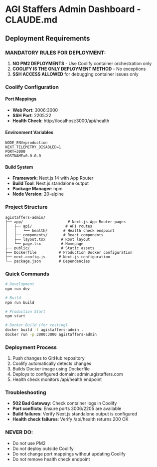 # AGI Staffers Admin Dashboard - CLAUDE.md

## Deployment Requirements

### MANDATORY RULES FOR DEPLOYMENT:
1. **NO PM2 DEPLOYMENTS** - Use Coolify container orchestration only
2. **COOLIFY IS THE ONLY DEPLOYMENT METHOD** - No exceptions
3. **SSH ACCESS ALLOWED** for debugging container issues only

### Coolify Configuration

#### Port Mappings
- **Web Port**: 3006:3000
- **SSH Port**: 2205:22
- **Health Check**: http://localhost:3000/api/health

#### Environment Variables
```
NODE_ENV=production
NEXT_TELEMETRY_DISABLED=1
PORT=3000
HOSTNAME=0.0.0.0
```

#### Build System
- **Framework**: Next.js 14 with App Router
- **Build Tool**: Next.js standalone output
- **Package Manager**: npm
- **Node Version**: 20-alpine

### Project Structure
```
agistaffers-admin/
├── app/                    # Next.js App Router pages
│   ├── api/               # API routes
│   │   └── health/       # Health check endpoint
│   ├── components/       # React components
│   ├── layout.tsx       # Root layout
│   └── page.tsx         # Homepage
├── public/              # Static assets
├── Dockerfile          # Production Docker configuration
├── next.config.js      # Next.js configuration
└── package.json        # Dependencies
```

### Quick Commands
```bash
# Development
npm run dev

# Build
npm run build

# Production Start
npm start

# Docker Build (for testing)
docker build -t agistaffers-admin .
docker run -p 3000:3000 agistaffers-admin
```

### Deployment Process
1. Push changes to GitHub repository
2. Coolify automatically detects changes
3. Builds Docker image using Dockerfile
4. Deploys to configured domain: admin.agistaffers.com
5. Health check monitors /api/health endpoint

### Troubleshooting
- **502 Bad Gateway**: Check container logs in Coolify
- **Port conflicts**: Ensure ports 3006/2205 are available
- **Build failures**: Verify Next.js standalone output is configured
- **Health check failures**: Verify /api/health returns 200 OK

### NEVER DO:
- Do not use PM2
- Do not deploy outside Coolify
- Do not change port mappings without updating Coolify
- Do not remove health check endpoint